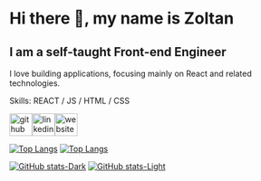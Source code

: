 # Hi there 👋, my name is Zoltan
## I am a self-taught Front-end Engineer
I love building applications, focusing mainly on React and related technologies.

Skills: REACT / JS / HTML / CSS


[<img src='https://cdn.simpleicons.org/github/black/white' alt='github' height='40'>](https://github.com/zwebd)[<img src='https://cdn.simpleicons.org/linkedin/black/white' alt='linkedin' height='40'>](https://www.linkedin.com/in/zoltan-szabo-dev/)[<img src='https://cdn.simpleicons.org/icloud/black/white' alt='website' height='40'>](https://www.zoltandev.com)  

[![Top Langs](https://github-readme-stats.vercel.app/api/top-langs/?username=zwebd\&layout=compact\&theme=dark\&langs_count=8)](https://github.com/zwebd/github-readme-stats#gh-dark-mode-only)
[![Top Langs](https://github-readme-stats.vercel.app/api/top-langs/?username=zwebd\&layout=compact\&theme=default\&langs_count=8)](https://github.com/zwebd/github-readme-stats#gh-light-mode-only)

[![GitHub stats-Dark](https://github-readme-stats.vercel.app/api?username=zwebd\&show_icons=true\&theme=dark\&rank_icon=github\&title_color=79ff97)](https://github.com/zwebd/github-readme-stats#gh-dark-mode-only)
[![GitHub stats-Light](https://github-readme-stats.vercel.app/api?username=zwebd\&show_icons=true\&theme=default\&rank_icon=github\&title_color=79ff97\&text_color=79ff97)](https://github.com/zwebd/github-readme-stats#gh-light-mode-only)



